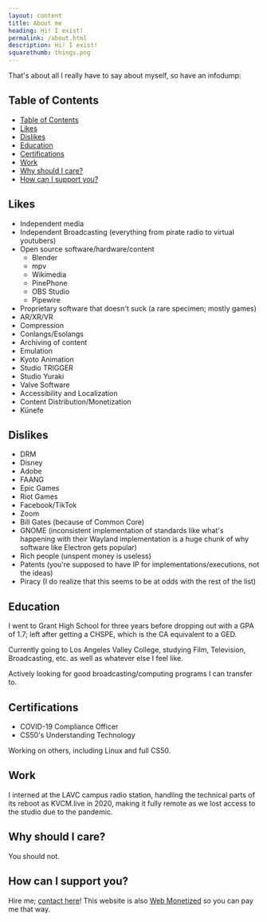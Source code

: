 ```yaml
---
layout: content
title: About me
heading: Hi! I exist!
permalink: /about.html
description: Hi! I exist!
squarethumb: things.png
---
```


That's about all I really have to say about myself, so have an infodump:

## Table of Contents
- [Table of Contents](#table-of-contents)
- [Likes](#likes)
- [Dislikes](#dislikes)
- [Education](#education)
- [Certifications](#certifications)
- [Work](#work)
- [Why should I care?](#why-should-i-care)
- [How can I support you?](#how-can-i-support-you)

## Likes
 - Independent media
 - Independent Broadcasting (everything from pirate radio to virtual youtubers)
 - Open source software/hardware/content
   - Blender
   - mpv
   - Wikimedia
   - PinePhone
   - OBS Studio
   - Pipewire
 - Proprietary software that doesn't suck (a rare specimen; mostly games)
 - AR/XR/VR
 - Compression
 - Conlangs/Esolangs
 - Archiving of content
 - Emulation
 - Kyoto Animation
 - Studio TRIGGER
 - Studio Yuraki
 - Valve Software
 - Accessibility and Localization
 - Content Distribution/Monetization
 - Künefe

## Dislikes
 - DRM
 - Disney
 - Adobe
 - FAANG
 - Epic Games
 - Riot Games
 - Facebook/TikTok
 - Zoom
 - Bill Gates (because of Common Core)
 - GNOME (inconsistent implementation of standards like what's happening with their Wayland implementation is a huge chunk of why software like Electron gets popular)
 - Rich people (unspent money is useless)
 - Patents (you're supposed to have IP for implementations/executions, not the ideas)
 - Piracy (I do realize that this seems to be at odds with the rest of the list)

## Education
I went to Grant High School for three years before dropping out with a GPA of 1.7; left after getting a CHSPE, which is the CA equivalent to a GED.

Currently going to Los Angeles Valley College, studying Film, Television, Broadcasting, etc. as well as whatever else I feel like.

Actively looking for good broadcasting/computing programs I can transfer to.

## Certifications
 - COVID-19 Compliance Officer
 - CS50's Understanding Technology

Working on others, including Linux and full CS50.

## Work
I interned at the LAVC campus radio station, handling the technical parts of its reboot as KVCM.live in 2020, making it fully remote as we lost access to the studio due to the pandemic.
## Why should I care?
You should not.

## How can I support you?
Hire me; [contact here](/contact.html)! This website is also [Web Monetized](https://webmonetization.org/) so you can pay me that way.